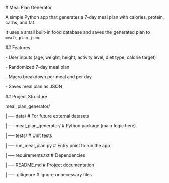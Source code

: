 \# Meal Plan Generator



A simple Python app that generates a 7-day meal plan with calories, protein, carbs, and fat.  

It uses a small built-in food database and saves the generated plan to `meal\_plan.json`.



\## Features

\- User inputs (age, weight, height, activity level, diet type, calorie target)

\- Randomized 7-day meal plan

\- Macro breakdown per meal and per day

\- Saves meal plan as JSON



\## Project Structure

meal\_plan\_generator/

│── data/ # For future external datasets

│── meal\_plan\_generator/ # Python package (main logic here)

│── tests/ # Unit tests

│── run\_meal\_plan.py # Entry point to run the app

│── requirements.txt # Dependencies

│── README.md # Project documentation

│── .gitignore # Ignore unnecessary files



